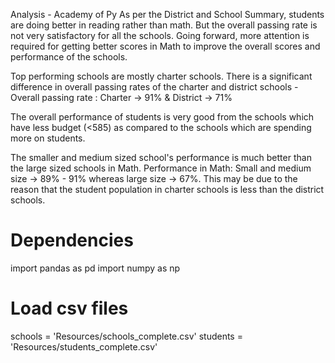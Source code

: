 Analysis - Academy of Py
As per the District and School Summary, students are doing better in reading rather than math. But the overall passing rate is not very satisfactory for all the schools. Going forward, more attention is required for getting better scores in Math to improve the overall scores and performance of the schools.

Top performing schools are mostly charter schools. There is a significant difference in overall passing rates of the charter and district schools - Overall passing rate : Charter -> 91% & District -> 71%

The overall performance of students is very good from the schools which have less budget (<585) as compared to the schools which are spending more on students.

The smaller and medium sized school's performance is much better than the large sized schools in Math. Performance in Math: Small and medium size -> 89% - 91% whereas large size -> 67%. This may be due to the reason that the student population in charter schools is less than the district schools.

# Dependencies
import pandas as pd
import numpy as np

# Load csv files
schools = 'Resources/schools_complete.csv'
students = 'Resources/students_complete.csv'
